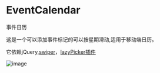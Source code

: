 
# EventCalendar

事件日历

这是一个可以添加事件标记的可以按星期滑动,适用于移动端日历。

它依赖jQuery,[swiper](http://www.swiper.com.cn/)，[lazyPicker插件](https://github.com/IronPans/LazyPicker/blob/master/lazyPicker-1.2.0.js)

![image](https://github.com/ctocto/EventCalendar/screenshot/1.png)